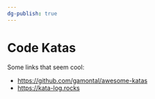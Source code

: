 ```yaml
---
dg-publish: true
---
```

# Code Katas

Some links that seem cool:

- <https://github.com/gamontal/awesome-katas>
- <https://kata-log.rocks>

